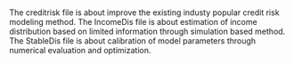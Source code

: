 # 
The creditrisk file is about improve the existing industy popular credit risk modeling method.
The IncomeDis file is about estimation of income distribution based on limited information through simulation based method.
The StableDis file is about calibration of model parameters through numerical evaluation and optimization.
